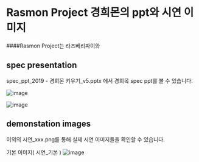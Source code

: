 # Rasmon Project 경희몬의 ppt와 시연 이미지

####Rasmon Project는 라즈베리파이와 

## spec presentation
spec_ppt_2019 - 경희몬 키우기_v5.pptx
에서 경희목 spec ppt를 볼 수 있습니다.

![image](https://user-images.githubusercontent.com/56705742/128727847-33dea309-092b-400f-80e8-34c62c520125.png)

![image](https://user-images.githubusercontent.com/56705742/128728653-3c83aad8-4485-4ea3-bf22-026bb885bd2d.png)


## demonstation images

이외의 시연_xxx.png를 통해 실제 시연 이미지들을 확인할 수 있습니다.

기본 이미지( 시연_기본 )
![image](https://user-images.githubusercontent.com/56705742/128730844-03dacd74-708a-48e7-8b5a-38d3b6b5c3ec.png)




